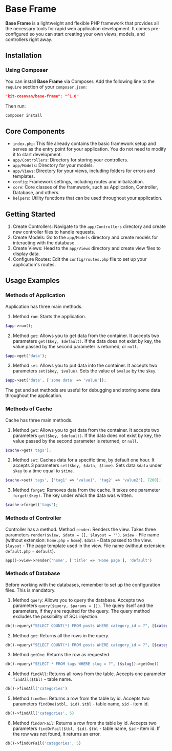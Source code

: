 # Base Frame

**Base Frame** is a lightweight and flexible PHP framework that provides all the necessary tools for rapid web application development. It comes pre-configured so you can start creating your own views, models, and controllers right away.

## Installation

### Using Composer

You can install **Base Frame** via Composer. Add the following line to the `require` section of your `composer.json`:

```json
"kit-cosovan/base-frame": "^1.0"
```

Then run:
```bash
composer install
```

## Core Components

- `index.php`: This file already contains the basic framework setup and serves as the entry point for your application. You do not need to modify it to start development.
- `app/Controllers`: Directory for storing your controllers.
- `app/Models`: Directory for your models.
- `app/Views`: Directory for your views, including folders for errors and templates.
- `config`: Framework settings, including routes and initialization.
- `core`: Core classes of the framework, such as Application, Controller, Database, and others.
- `helpers`: Utility functions that can be used throughout your application.

## Getting Started

1. Create Controllers: Navigate to the `app/Controllers` directory and create new controller files to handle requests.
2. Create Models: Go to the `app/Models` directory and create models for interacting with the database.
3. Create Views: Head to the `app/Views` directory and create view files to display data.
4. Configure Routes: Edit the `config/routes.php` file to set up your application's routes.

## Usage Examples

### Methods of Application

Application has three main methods.
1. Method `run`: Starts the application.
```php
$app->run();
```
2. Method `get`: Allows you to get data from the container. It accepts two parameters `get($key, $default)`. If the data does not exist by key, the value passed by the second parameter is returned, or `null`.
```php
$app->get('data');
```
3. Method `set`: Allows you to put data into the container. It accepts two parameters `set($key, $value)`. Sets the value of `$value` by the `$key`.
```php
$app->set('data', ['some data' => 'value']);
```

The get and set methods are useful for debugging and storing some data throughout the application.

### Methods of Cache

Cache has three main methods.
1. Method `get`: Allows you to get data from the container. It accepts two parameters `get($key, $default)`. If the data does not exist by key, the value passed by the second parameter is returned, or `null`.
```php
$cache->get('tags');
```
2. Method `set`: Caches data for a specific time, by default one hour. It accepts 3 parameters `set($key, $data, $time)`. Sets data `$data` under `$key` to a time equal to `$time`.
```php
$cache->set('tags', ['tag1' => 'value1', 'tag2' => 'value2'], 7200);
```
3. Method `forget`: Removes data from the cache. It takes one parameter `forget($key)`. The key under which the data was written.
```php
$cache->forget('tags');
```

### Methods of Controller

Controller has a method.
Method `render`: Renders the view. Takes three parameters `render($view, $data = [], $layout = '')`. 
`$view` - File name (without extension: `home.php` = `home`).
`$data` - Data passed to the view.
`$layout` - The page template used in the view. File name (without extension: `default.php` = `default`).
```php
app()->view->render('home', ['title' => 'Home page'], 'default')
```

### Methods of Database

Before working with the databases, remember to set up the configuration files. This is mandatory.

1. Method `query`: Allows you to query the database. Accepts two parameters `query($query, $params = [])`. The query itself and the parameters, if they are required for the query. The query method excludes the possibility of SQL injection.
```php
db()->query("SELECT COUNT(*) FROM posts WHERE category_id = ?", [$category['id']])
```
2. Method `get`: Returns all the rows in the query.
```php
db()->query("SELECT COUNT(*) FROM posts WHERE category_id = ?", [$category['id']])->get()
```
3. Method `getOne`: Returns the row as requested.
```php
db()->query("SELECT * FROM tags WHERE slug = ?", [$slug])->getOne()
```
4. Method `findAll`: Returns all rows from the table. Accepts one parameter `findAll($tbl)` - table name.
```php
db()->findAll('categories')
```
5. Method `findOne`: Returns a row from the table by id. Accepts two parameters `findOne($tbl, $id)`. `$tbl` - table name, `$id` - item id.
```php
db()->findAll('categories', 5)
```
6. Method `findOrFail`: Returns a row from the table by id. Accepts two parameters `findOrFail($tbl, $id)`. `$tbl` - table name, `$id` - item id. If the row was not found, it returns an error.
```php
db()->findOrFail('categories', 5)
```
